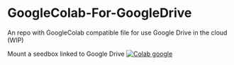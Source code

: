 # GoogleColab-For-GoogleDrive
An repo with GoogleColab compatible file for use Google Drive in the cloud (WIP)

Mount a seedbox linked to Google Drive
[![Colab google](https://colab.research.google.com/assets/colab-badge.svg)](https://colab.research.google.com/github/VoXaN24/GoogleColab-For-GoogleDrive/blob/main/Seedbox.ipynb)
